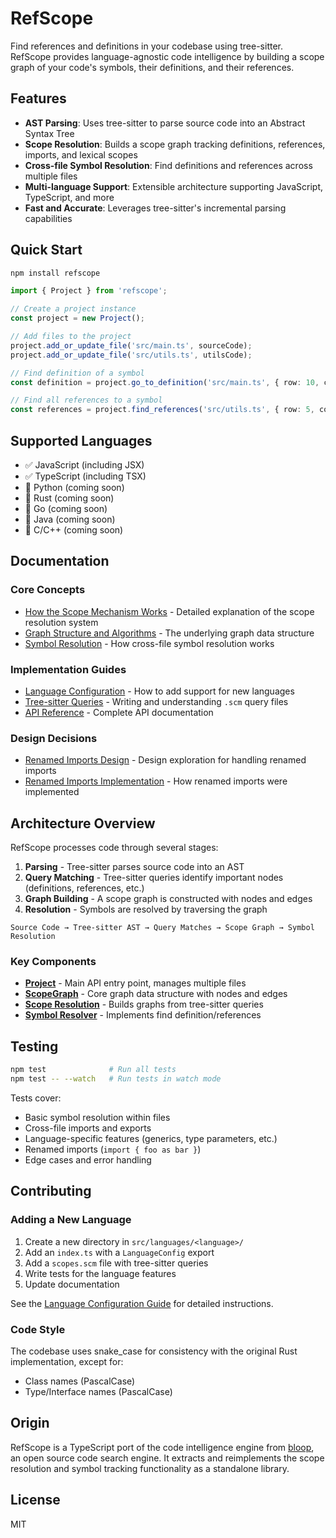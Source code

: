 # RefScope

Find references and definitions in your codebase using tree-sitter. RefScope provides language-agnostic code intelligence by building a scope graph of your code's symbols, their definitions, and their references.

## Features

- **AST Parsing**: Uses tree-sitter to parse source code into an Abstract Syntax Tree
- **Scope Resolution**: Builds a scope graph tracking definitions, references, imports, and lexical scopes
- **Cross-file Symbol Resolution**: Find definitions and references across multiple files
- **Multi-language Support**: Extensible architecture supporting JavaScript, TypeScript, and more
- **Fast and Accurate**: Leverages tree-sitter's incremental parsing capabilities

## Quick Start

```bash
npm install refscope
```

```typescript
import { Project } from 'refscope';

// Create a project instance
const project = new Project();

// Add files to the project
project.add_or_update_file('src/main.ts', sourceCode);
project.add_or_update_file('src/utils.ts', utilsCode);

// Find definition of a symbol
const definition = project.go_to_definition('src/main.ts', { row: 10, column: 15 });

// Find all references to a symbol
const references = project.find_references('src/utils.ts', { row: 5, column: 10 });
```

## Supported Languages

- ✅ JavaScript (including JSX)
- ✅ TypeScript (including TSX)
- 🚧 Python (coming soon)
- 🚧 Rust (coming soon)
- 🚧 Go (coming soon)
- 🚧 Java (coming soon)
- 🚧 C/C++ (coming soon)

## Documentation

### Core Concepts

- [How the Scope Mechanism Works](docs/scope-mechanism.md) - Detailed explanation of the scope resolution system
- [Graph Structure and Algorithms](docs/graph-structure.md) - The underlying graph data structure
- [Symbol Resolution](docs/symbol-resolution.md) - How cross-file symbol resolution works

### Implementation Guides

- [Language Configuration](docs/language-configuration.md) - How to add support for new languages
- [Tree-sitter Queries](docs/tree-sitter-queries.md) - Writing and understanding `.scm` query files
- [API Reference](docs/api-reference.md) - Complete API documentation

### Design Decisions

- [Renamed Imports Design](docs/changes/renamed-imports-design.md) - Design exploration for handling renamed imports
- [Renamed Imports Implementation](docs/changes/renamed-imports-implementation.md) - How renamed imports were implemented

## Architecture Overview

RefScope processes code through several stages:

1. **Parsing** - Tree-sitter parses source code into an AST
2. **Query Matching** - Tree-sitter queries identify important nodes (definitions, references, etc.)
3. **Graph Building** - A scope graph is constructed with nodes and edges
4. **Resolution** - Symbols are resolved by traversing the graph

```text
Source Code → Tree-sitter AST → Query Matches → Scope Graph → Symbol Resolution
```

### Key Components

- **[Project](src/index.ts)** - Main API entry point, manages multiple files
- **[ScopeGraph](src/graph.ts)** - Core graph data structure with nodes and edges
- **[Scope Resolution](src/scope_resolution.ts)** - Builds graphs from tree-sitter queries
- **[Symbol Resolver](src/symbol_resolver.ts)** - Implements find definition/references

## Testing

```bash
npm test              # Run all tests
npm test -- --watch   # Run tests in watch mode
```

Tests cover:

- Basic symbol resolution within files
- Cross-file imports and exports
- Language-specific features (generics, type parameters, etc.)
- Renamed imports (`import { foo as bar }`)
- Edge cases and error handling

## Contributing

### Adding a New Language

1. Create a new directory in `src/languages/<language>/`
2. Add an `index.ts` with a `LanguageConfig` export
3. Add a `scopes.scm` file with tree-sitter queries
4. Write tests for the language features
5. Update documentation

See the [Language Configuration Guide](docs/language-configuration.md) for detailed instructions.

### Code Style

The codebase uses snake_case for consistency with the original Rust implementation, except for:

- Class names (PascalCase)
- Type/Interface names (PascalCase)

## Origin

RefScope is a TypeScript port of the code intelligence engine from [bloop](https://github.com/BloopAI/bloop), an open source code search engine. It extracts and reimplements the scope resolution and symbol tracking functionality as a standalone library.

## License

MIT
